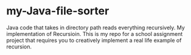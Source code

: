 # my-Java-file-sorter
Java code that takes in directory path reads everything recursively. My implementation of Recursioin.
This is my repo for a school assignment project that requires you to creatively implement  a real life example of recursion.
